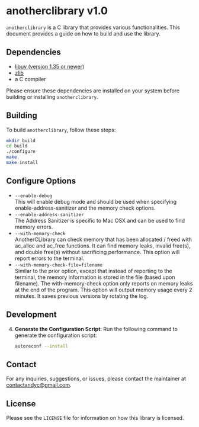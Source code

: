 # anotherclibrary v1.0

`anotherclibrary` is a C library that provides various functionalities. This document provides a guide on how to build and use the library.

## Dependencies

- [libuv (version 1.35 or newer)](https://libuv.org)
- [zlib](https://www.zlib.net)
- a C compiler

Please ensure these dependencies are installed on your system before building or installing `anotherclibrary`.

## Building

To build `anotherclibrary`, follow these steps:

```bash
mkdir build
cd build
./configure
make 
make install
```


## Configure Options

* `--enable-debug`<br/>
  This will enable debug mode and should be used when specifying enable-address-sanitizer and the memory check options.
* `--enable-address-sanitizer`<br/>
  The Address Sanitizer is specific to Mac OSX and can be used to find memory errors.
* `--with-memory-check`<br/>
  AnotherCLibrary can check memory that has been allocated / freed with ac_alloc and ac_free functions.  It can find memory leaks, invalid free(s), and double free(s) without sacrificing performance.  This option will report errors to the terminal.
* `--with-memory-check-file=filename`<br/>
  Similar to the prior option, except that instead of reporting to the terminal, the memory information is stored in the file (based upon filename).  The with-memory-check option only reports on memory leaks at the end of the program.  This option will output memory usage every 2 minutes.  It saves previous versions by rotating the log.


## Development

4. **Generate the Configuration Script**: Run the following command to generate the configuration script:
   ```bash
   autoreconf --install
   ```


## Contact

For any inquiries, suggestions, or issues, please contact the maintainer at [contactandyc@gmail.com](mailto:contactandyc@gmail.com).

## License

Please see the `LICENSE` file for information on how this library is licensed.
